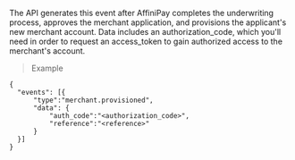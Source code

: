 <div class="method-area">
  <div class="method-copy">
    <div class="method-copy-padding">
      <p>The API generates this event after AffiniPay completes the underwriting process, approves the merchant application, and provisions the applicant's new merchant account. Data includes an <span class="code-green">authorization_code</span>, which you'll need in order to request an <span class="code-green">access_token</span> to gain authorized access to the merchant's account.</p>
    </div>
  </div>

<blockquote>Example</blockquote>
<pre><code class="json">{
  "events": [{
      "type":"merchant.provisioned",
      "data": {
          "auth_code":"&lt;authorization_code>",
          "reference":"&lt;reference>"
      }
  }]
}</code></pre>
</div>
